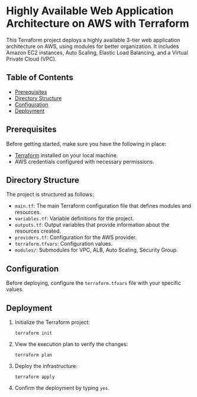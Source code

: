 # Highly Available Web Application Architecture on AWS with Terraform

This Terraform project deploys a highly available 3-tier web application architecture on AWS, using modules for better organization. It includes Amazon EC2 instances, Auto Scaling, Elastic Load Balancing, and a Virtual Private Cloud (VPC).
## Table of Contents

- [Prerequisites](#prerequisites)
- [Directory Structure](#directory-structure)
- [Configuration](#configuration)
- [Deployment](#deployment)

## Prerequisites

Before getting started, make sure you have the following in place:

- [Terraform](https://www.terraform.io/downloads.html) installed on your local machine.
- AWS credentials configured with necessary permissions.

## Directory Structure

The project is structured as follows:

- `main.tf`: The main Terraform configuration file that defines modules and resources.
- `variables.tf`: Variable definitions for the project.
- `outputs.tf`: Output variables that provide information about the resources created.
- `providers.tf`: Configuration for the AWS provider.
- `terraform.tfvars`: Configuration values.
- `modules/`: Submodules for VPC, ALB, Auto Scaling, Security Group.

## Configuration

Before deploying, configure the `terraform.tfvars` file with your specific values

## Deployment

1. Initialize the Terraform project:
   
   `terraform init`

2. View the execution plan to verify the changes:

   `terraform plan`

3. Deploy the infrastructure:

   `terraform apply`

4. Confirm the deployment by typing `yes`.

